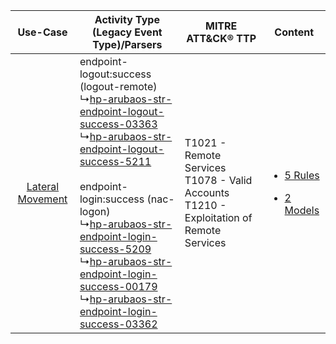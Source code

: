 |    Use-Case    | Activity Type (Legacy Event Type)/Parsers    | MITRE ATT&CK® TTP    | Content    |
|:----:| ---- | ---- | ---- |
| [Lateral Movement](../../../UseCases/uc_lateral_movement.md) |  endpoint-logout:success (logout-remote)<br> ↳[hp-arubaos-str-endpoint-logout-success-03363](Ps/pC_hparubaosstrendpointlogoutsuccess03363.md)<br> ↳[hp-arubaos-str-endpoint-logout-success-5211](Ps/pC_hparubaosstrendpointlogoutsuccess5211.md)<br><br> endpoint-login:success (nac-logon)<br> ↳[hp-arubaos-str-endpoint-login-success-5209](Ps/pC_hparubaosstrendpointloginsuccess5209.md)<br> ↳[hp-arubaos-str-endpoint-login-success-00179](Ps/pC_hparubaosstrendpointloginsuccess00179.md)<br> ↳[hp-arubaos-str-endpoint-login-success-03362](Ps/pC_hparubaosstrendpointloginsuccess03362.md)<br> | T1021 - Remote Services<br>T1078 - Valid Accounts<br>T1210 - Exploitation of Remote Services<br> | [<ul><li>5 Rules</li></ul><ul><li>2 Models</li></ul>](RM/r_m_hp_arubaos_Lateral_Movement.md) |